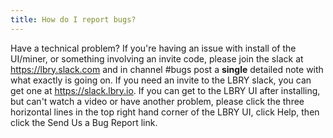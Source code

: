 ```yaml
---
title: How do I report bugs?
---
```


Have a technical problem? If you're having an issue with install of the UI/miner, or something involving an invite code, please join the slack at https://lbry.slack.com and in channel #bugs post a **single** detailed note with what exactly is going on. If you need an invite to the LBRY slack, you can get one at https://slack.lbry.io. If you can get to the LBRY UI after installing, but can't watch a video or have another problem, please click the three horizontal lines in the top right hand corner of the LBRY UI, click Help, then click the Send Us a Bug Report link.
